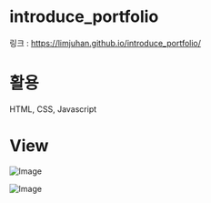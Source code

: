 # introduce_portfolio

링크 : https://limjuhan.github.io/introduce_portfolio/

# 활용

HTML, CSS, Javascript

#

# View

![Image](https://github.com/user-attachments/assets/2bb0cf30-5fc2-4554-8b73-15daa7ca8ae4)

![Image](https://github.com/user-attachments/assets/ea83fbca-13f8-4e07-86fd-2f4ed66eb4a7)
